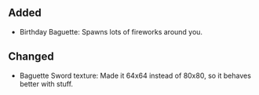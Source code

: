 ## Added
- Birthday Baguette: Spawns lots of fireworks around you.

## Changed
- Baguette Sword texture: Made it 64x64 instead of 80x80, so it behaves better with stuff.
